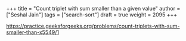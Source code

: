 +++
title = "Count triplet with sum smaller than a given value"
author = ["Seshal Jain"]
tags = ["search-sort"]
draft = true
weight = 2095
+++

<https://practice.geeksforgeeks.org/problems/count-triplets-with-sum-smaller-than-x5549/1>
